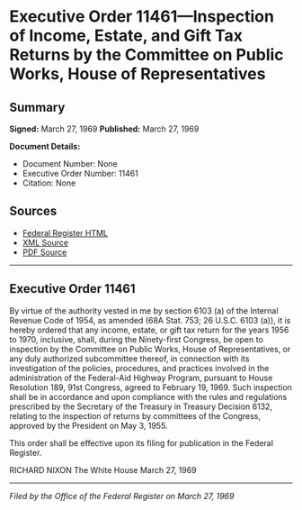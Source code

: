 # Executive Order 11461—Inspection of Income, Estate, and Gift Tax Returns by the Committee on Public Works, House of Representatives

## Summary

**Signed:** March 27, 1969
**Published:** March 27, 1969

**Document Details:**
- Document Number: None
- Executive Order Number: 11461
- Citation: None

## Sources
- [Federal Register HTML](https://www.presidency.ucsb.edu/documents/executive-order-11461-inspection-income-estate-and-gift-tax-returns-the-committee-public)
- [XML Source](None)
- [PDF Source](None)

---

## Executive Order 11461

By virtue of the authority vested in me by section 6103 (a) of the Internal Revenue Code of 1954, as amended (68A Stat. 753; 26 U.S.C. 6103 (a)), it is hereby ordered that any income, estate, or gift tax return for the years 1956 to 1970, inclusive, shall, during the Ninety-first Congress, be open to inspection by the Committee on Public Works, House of Representatives, or any duly authorized subcommittee thereof, in connection with its investigation of the policies, procedures, and practices involved in the administration of the Federal-Aid Highway Program, pursuant to House Resolution 189, 91st Congress, agreed to February 19, 1969. Such inspection shall be in accordance and upon compliance with the rules and regulations prescribed by the Secretary of the Treasury in Treasury Decision 6132, relating to the inspection of returns by committees of the Congress, approved by the President on May 3, 1955.

This order shall be effective upon its filing for publication in the Federal Register.

RICHARD NIXON
The White House
March 27, 1969

---

*Filed by the Office of the Federal Register on March 27, 1969*
